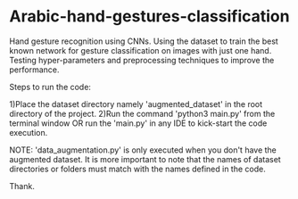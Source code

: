 # Arabic-hand-gestures-classification
Hand gesture recognition using CNNs. Using the dataset to train the best known network for gesture classification on images with just one hand. Testing hyper-parameters and preprocessing techniques to improve the performance.

Steps to run the code:

1)Place the dataset directory namely 'augmented_dataset' in the root directory of the project.
2)Run the command 'python3 main.py' from the terminal window OR run the 'main.py' in any IDE to kick-start the code execution.

NOTE: 'data_augmentation.py' is only executed when you don't have the augmented dataset. It is more important to note that the names of dataset directories or folders must match with the names defined in the code. 

Thank.


